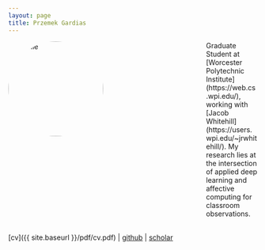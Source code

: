 ```yaml
---
layout: page
title: Przemek Gardias
---
```


<img src="{{site.url}}/assets/profile.jpg" alt="Profile" style="height: 12rem; width: 12rem; border-radius: 50% 50% 50% 50%; float: left;">
<div style="margin-left: 25rem;" markdown=1>Graduate Student at [Worcester Polytechnic Institute](https://web.cs.wpi.edu/), working with [Jacob Whitehill](https://users.wpi.edu/~jrwhitehill/). My research lies at the intersection of applied deep learning and affective computing for classroom observations.</div>

<br>

[cv]({{ site.baseurl }}/pdf/cv.pdf) \| [github](https://github.com/pgardias) \| [scholar](https://scholar.google.com/citations?user=LpoiVbkAAAAJ)
